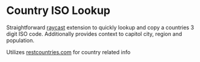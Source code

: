 # Country ISO Lookup

Straightforward [raycast](https://www.raycast.com/) extension to quickly lookup and copy a countries 3 digit ISO code. Additionally provides context to capitol city, region and population.

Utilizes [restcountries.com](https://restcountries.com/#endpoints-list-of-codes) for country related info
